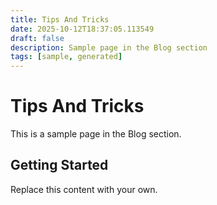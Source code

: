 ```yaml
---
title: Tips And Tricks
date: 2025-10-12T18:37:05.113549
draft: false
description: Sample page in the Blog section
tags: [sample, generated]
---
```


# Tips And Tricks

This is a sample page in the Blog section.

## Getting Started

Replace this content with your own.

<!-- TODO: Replace this sample content -->
